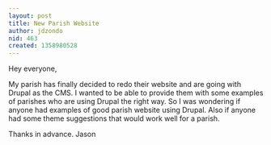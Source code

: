 ```yaml
---
layout: post
title: New Parish Website
author: jdzondo
nid: 463
created: 1358980528
---
```

Hey everyone,

My parish has finally decided to redo their website and are going with Drupal as the CMS. I wanted to be able to provide them with some examples of parishes who are using Drupal the right way. So I was wondering if anyone had examples of good parish website using Drupal. Also if anyone had some theme suggestions that would work well for a parish.

Thanks in advance.
Jason
